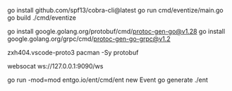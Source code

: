 go install github.com/spf13/cobra-cli@latest
go run cmd/eventize/main.go
go build ./cmd/eventize

go install google.golang.org/protobuf/cmd/protoc-gen-go@v1.28
go install google.golang.org/grpc/cmd/protoc-gen-go-grpc@v1.2


zxh404.vscode-proto3
pacman -Sy protobuf

websocat ws://127.0.0.1:9090/ws

go run -mod=mod entgo.io/ent/cmd/ent new Event
go generate ./ent